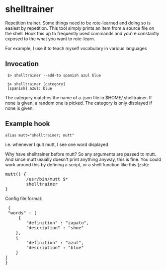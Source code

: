 shelltrainer
============

Repetition trainer. Some things need to be rote-learned and doing so is
easiest by repetition. This tool simply prints an item from a source file on
the shell. Hook this up to frequently used commands and you're constantly
exposed to the what you want to rote-learn.

For example, I use it to teach myself vocabulary in various languages

Invocation
----------

     $> shelltrainer --add-to spanish azul blue

     $> shelltrainer [category]
     [spanish] azul: blue

The category matches the name of a .json file in $HOME/.shelltrainer. If
none is given, a random one is picked. The category is only displayed if
none is given.

Example hook
------------

    alias mutt="shelltrainer; mutt"

i.e. whenever I quit mutt, I see one word displayed

Why have shelltrainer before mutt? So any arguments are passed to mutt. And
since mutt usually doesn't print anything anyway, this is fine. You could
work around this by defining a script, or a shell function like this (zsh):

<pre>
mutt() {
        /usr/bin/mutt $*
        shelltrainer
}
</pre>

Config file format:
<pre>
 {
 "words" : [
     { 
        "definition" : "zapato",
        "description" : "shoe"
    },
    { 
        "definition" : "azul",
        "description" : "blue"
    }
]
}
</pre>
